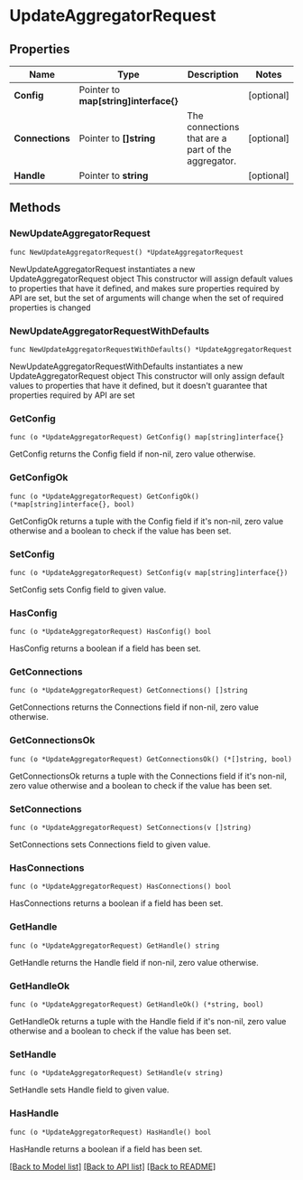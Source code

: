 # UpdateAggregatorRequest

## Properties

Name | Type | Description | Notes
------------ | ------------- | ------------- | -------------
**Config** | Pointer to **map[string]interface{}** |  | [optional] 
**Connections** | Pointer to **[]string** | The connections that are a part of the aggregator. | [optional] 
**Handle** | Pointer to **string** |  | [optional] 

## Methods

### NewUpdateAggregatorRequest

`func NewUpdateAggregatorRequest() *UpdateAggregatorRequest`

NewUpdateAggregatorRequest instantiates a new UpdateAggregatorRequest object
This constructor will assign default values to properties that have it defined,
and makes sure properties required by API are set, but the set of arguments
will change when the set of required properties is changed

### NewUpdateAggregatorRequestWithDefaults

`func NewUpdateAggregatorRequestWithDefaults() *UpdateAggregatorRequest`

NewUpdateAggregatorRequestWithDefaults instantiates a new UpdateAggregatorRequest object
This constructor will only assign default values to properties that have it defined,
but it doesn't guarantee that properties required by API are set

### GetConfig

`func (o *UpdateAggregatorRequest) GetConfig() map[string]interface{}`

GetConfig returns the Config field if non-nil, zero value otherwise.

### GetConfigOk

`func (o *UpdateAggregatorRequest) GetConfigOk() (*map[string]interface{}, bool)`

GetConfigOk returns a tuple with the Config field if it's non-nil, zero value otherwise
and a boolean to check if the value has been set.

### SetConfig

`func (o *UpdateAggregatorRequest) SetConfig(v map[string]interface{})`

SetConfig sets Config field to given value.

### HasConfig

`func (o *UpdateAggregatorRequest) HasConfig() bool`

HasConfig returns a boolean if a field has been set.

### GetConnections

`func (o *UpdateAggregatorRequest) GetConnections() []string`

GetConnections returns the Connections field if non-nil, zero value otherwise.

### GetConnectionsOk

`func (o *UpdateAggregatorRequest) GetConnectionsOk() (*[]string, bool)`

GetConnectionsOk returns a tuple with the Connections field if it's non-nil, zero value otherwise
and a boolean to check if the value has been set.

### SetConnections

`func (o *UpdateAggregatorRequest) SetConnections(v []string)`

SetConnections sets Connections field to given value.

### HasConnections

`func (o *UpdateAggregatorRequest) HasConnections() bool`

HasConnections returns a boolean if a field has been set.

### GetHandle

`func (o *UpdateAggregatorRequest) GetHandle() string`

GetHandle returns the Handle field if non-nil, zero value otherwise.

### GetHandleOk

`func (o *UpdateAggregatorRequest) GetHandleOk() (*string, bool)`

GetHandleOk returns a tuple with the Handle field if it's non-nil, zero value otherwise
and a boolean to check if the value has been set.

### SetHandle

`func (o *UpdateAggregatorRequest) SetHandle(v string)`

SetHandle sets Handle field to given value.

### HasHandle

`func (o *UpdateAggregatorRequest) HasHandle() bool`

HasHandle returns a boolean if a field has been set.


[[Back to Model list]](../README.md#documentation-for-models) [[Back to API list]](../README.md#documentation-for-api-endpoints) [[Back to README]](../README.md)


